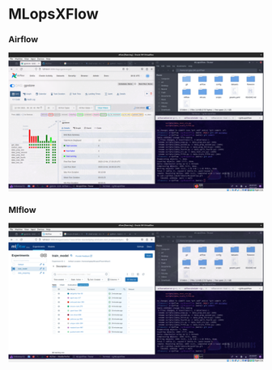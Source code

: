 # MLopsXFlow
### Airflow
![](https://github.com/Drimkore/MLopsXFlow/blob/main/scr1.png)
### Mlflow
![](https://github.com/Drimkore/MLopsXFlow/blob/main/scr2.png)
